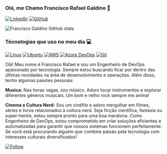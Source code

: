 ### Olá, me Chamo Francisco Rafael Galdino 🎸

[![LinkedIn](https://img.shields.io/badge/LinkedIn-0077B5?style=for-the-badge&logo=linkedin&logoColor=white)](www.linkedin.com/in/francisco-rafael-amaral-galdino-486a66292)
[![GitHub](https://img.shields.io/badge/GitHub-100000?style=for-the-badge&logo=github&logoColor=white)]([www.linkedin.com/in/francisco-rafael-amaral-galdino-486a66292](https://github.com/FranciscoRafaelGaldino))

![Francisco Galdino GitHub stats](https://github-readme-stats.vercel.app/api?username=FranciscoRafaelGaldino&show_icons=true&theme=radical&hide_title=true&hide=stars)

### Técnologias que uso no meu dia 💻

[![Linux](https://img.shields.io/badge/Linux-FCC624?style=for-the-badge&logo=linux&logoColor=black)]()
[![Ubuntu](https://img.shields.io/badge/Ubuntu-E95420?style=for-the-badge&logo=ubuntu&logoColor=white)]()
[![AWS](https://img.shields.io/badge/Amazon_AWS-FF9900?style=for-the-badge&logo=amazonaws&logoColor=white)]()
[![Azure DevOps](https://img.shields.io/badge/Azure_DevOps-0078D7?style=for-the-badge&logo=azure-devops&logoColor=white)]()
[![Git](https://img.shields.io/badge/GIT-E44C30?style=for-the-badge&logo=git&logoColor=white)]()

Olá! Meu nome é Francisco Rafael e sou um Engenheiro de DevOps apaixonado por tecnologia. Sempre estou buscando ficar por dentro das últimas novidades na área de desenvolvimento e operações. Além disso, tenho algumas paixões pessoais:

**Musica:** Nas horas vagas, sou músico. Adoro tocar instrumentos e explorar diferentes gêneros musicais. Um bom e velho rock sempre me anima!

**Cinema e Cultura Nerd:** Sou um cinéfilo e adoro mergulhar em filmes, séries e livros relacionados à cultura nerd. Seja ficção científica, fantasia ou super-heróis, estou sempre pronto para uma boa maratona.
Como Engenheiro de DevOps, estou comprometido em criar soluções eficientes e automatizadas para garantir que nossos sistemas funcionem perfeitamente. Se você está procurando alguém que combine paixão pela tecnologia com interesses culturais diversificados!

[![Follow](https://img.shields.io/github/followers/FranciscoRafaelGaldino.svg?style=social&label=Follow&maxAge=2592000)]()